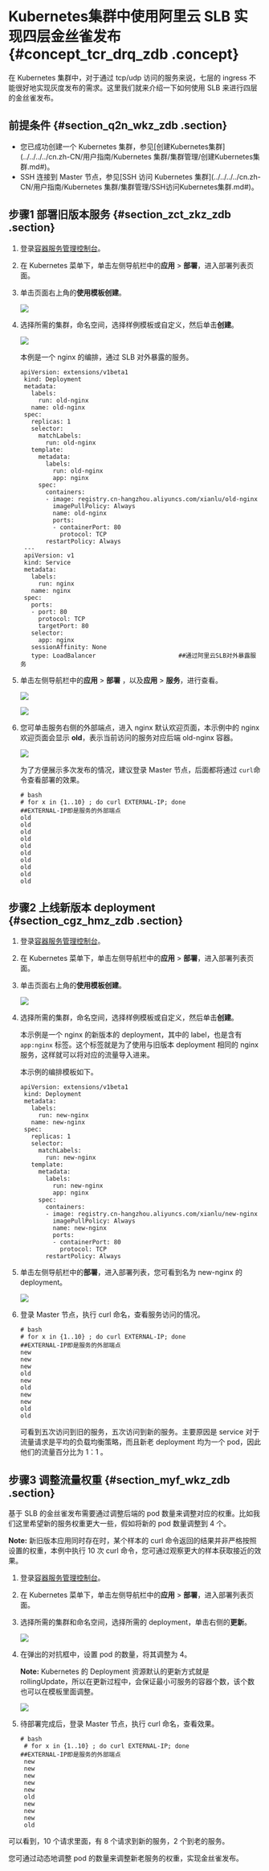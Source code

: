 # Kubernetes集群中使用阿里云 SLB 实现四层金丝雀发布 {#concept_tcr_drq_zdb .concept}

在 Kubernetes 集群中，对于通过 tcp/udp 访问的服务来说，七层的 ingress 不能很好地实现灰度发布的需求。这里我们就来介绍一下如何使用 SLB 来进行四层的金丝雀发布。

## 前提条件 {#section_q2n_wkz_zdb .section}

-   您已成功创建一个 Kubernetes 集群，参见[创建Kubernetes集群](../../../../cn.zh-CN/用户指南/Kubernetes 集群/集群管理/创建Kubernetes集群.md#)。
-   SSH 连接到 Master 节点，参见[SSH 访问 Kubernetes 集群](../../../../cn.zh-CN/用户指南/Kubernetes 集群/集群管理/SSH访问Kubernetes集群.md#)。

## 步骤1 部署旧版本服务 {#section_zct_zkz_zdb .section}

1.  登录[容器服务管理控制台](https://cs.console.aliyun.com)。
2.  在 Kubernetes 菜单下，单击左侧导航栏中的**应用** \> **部署**，进入部署列表页面。
3.  单击页面右上角的**使用模板创建**。

    ![](http://static-aliyun-doc.oss-cn-hangzhou.aliyuncs.com/assets/img/14271/15325973525705_zh-CN.png)

4.  选择所需的集群，命名空间，选择样例模板或自定义，然后单击**创建**。

    ![](http://static-aliyun-doc.oss-cn-hangzhou.aliyuncs.com/assets/img/14271/15325973525706_zh-CN.png)

    本例是一个 nginx 的编排，通过 SLB 对外暴露的服务。

    ```
    apiVersion: extensions/v1beta1
     kind: Deployment
     metadata:
       labels:
         run: old-nginx
       name: old-nginx
     spec:
       replicas: 1
       selector:
         matchLabels:
           run: old-nginx
       template:
         metadata:
           labels:
             run: old-nginx
             app: nginx
         spec:
           containers:
           - image: registry.cn-hangzhou.aliyuncs.com/xianlu/old-nginx
             imagePullPolicy: Always
             name: old-nginx
             ports:
             - containerPort: 80
               protocol: TCP
           restartPolicy: Always
     ---
     apiVersion: v1
     kind: Service
     metadata:
       labels:
         run: nginx
       name: nginx
     spec:
       ports:
       - port: 80
         protocol: TCP
         targetPort: 80
       selector:
         app: nginx
       sessionAffinity: None
       type: LoadBalancer                       ##通过阿里云SLB对外暴露服务
    ```

5.  单击左侧导航栏中的**应用** \> **部署** ，以及**应用** \> **服务**，进行查看。

    ![](http://static-aliyun-doc.oss-cn-hangzhou.aliyuncs.com/assets/img/14271/15325973525707_zh-CN.png)

    ![](http://static-aliyun-doc.oss-cn-hangzhou.aliyuncs.com/assets/img/14271/15325973525708_zh-CN.png)

6.  您可单击服务右侧的外部端点，进入 nginx 默认欢迎页面，本示例中的 nginx 欢迎页面会显示 **old**，表示当前访问的服务对应后端 old-nginx 容器。

    ![](http://static-aliyun-doc.oss-cn-hangzhou.aliyuncs.com/assets/img/14271/15325973525711_zh-CN.png)

    为了方便展示多次发布的情况，建议登录 Master 节点，后面都将通过 `curl`命令查看部署的效果。

    ```
    # bash  
    # for x in {1..10} ; do curl EXTERNAL-IP; done                    ##EXTERNAL-IP即是服务的外部端点
    old
    old
    old
    old
    old
    old
    old
    old
    old
    old
    ```


## 步骤2 上线新版本 deployment {#section_cgz_hmz_zdb .section}

1.  登录[容器服务管理控制台](https://cs.console.aliyun.com)。
2.  在 Kubernetes 菜单下，单击左侧导航栏中的**应用** \> **部署**，进入部署列表页面。
3.  单击页面右上角的**使用模板创建**。

    ![](http://static-aliyun-doc.oss-cn-hangzhou.aliyuncs.com/assets/img/14271/15325973525705_zh-CN.png)

4.  选择所需的集群，命名空间，选择样例模板或自定义，然后单击**创建**。

    本示例是一个 nginx 的新版本的 deployment，其中的 label，也是含有 `app:nginx` 标签。这个标签就是为了使用与旧版本 deployment 相同的 nginx 服务，这样就可以将对应的流量导入进来。

    本示例的编排模板如下。

    ```
    apiVersion: extensions/v1beta1
     kind: Deployment
     metadata:
       labels:
         run: new-nginx
       name: new-nginx
     spec:
       replicas: 1
       selector:
         matchLabels:
           run: new-nginx
       template:
         metadata:
           labels:
             run: new-nginx
             app: nginx
         spec:
           containers:
           - image: registry.cn-hangzhou.aliyuncs.com/xianlu/new-nginx
             imagePullPolicy: Always
             name: new-nginx
             ports:
             - containerPort: 80
               protocol: TCP
           restartPolicy: Always
    ```

5.  单击左侧导航栏中的**部署**，进入部署列表，您可看到名为 new-nginx 的 deployment。

    ![](http://static-aliyun-doc.oss-cn-hangzhou.aliyuncs.com/assets/img/14271/15325973525712_zh-CN.png)

6.  登录 Master 节点，执行 curl 命名，查看服务访问的情况。

    ```
    # bash  
    # for x in {1..10} ; do curl EXTERNAL-IP; done                    ##EXTERNAL-IP即是服务的外部端点
    new
    new
    new
    old
    new
    old
    new
    new
    old
    old
    ```

    可看到五次访问到旧的服务，五次访问到新的服务。主要原因是 service 对于流量请求是平均的负载均衡策略，而且新老 deployment 均为一个 pod，因此他们的流量百分比为 1：1 。


## 步骤3 调整流量权重 {#section_myf_wkz_zdb .section}

基于 SLB 的金丝雀发布需要通过调整后端的 pod 数量来调整对应的权重。比如我们这里希望新的服务权重更大一些，假如将新的 pod 数量调整到 4 个。

**Note:** 新旧版本应用同时存在时，某个样本的 curl 命令返回的结果并非严格按照设置的权重，本例中执行 10 次 curl 命令，您可通过观察更大的样本获取接近的效果。

1.  登录[容器服务管理控制台](https://cs.console.aliyun.com)。
2.  在 Kubernetes 菜单下，单击左侧导航栏中的**应用** \> **部署**，进入部署列表页面。
3.  选择所需的集群和命名空间，选择所需的 deployment，单击右侧的**更新**。

    ![](http://static-aliyun-doc.oss-cn-hangzhou.aliyuncs.com/assets/img/14271/15325973525715_zh-CN.png)

4.  在弹出的对抗框中，设置 pod 的数量，将其调整为 4。

    **Note:** Kubernetes 的 Deployment 资源默认的更新方式就是 rollingUpdate，所以在更新过程中，会保证最小可服务的容器个数，该个数也可以在模板里面调整。

    ![](http://static-aliyun-doc.oss-cn-hangzhou.aliyuncs.com/assets/img/14271/15325973525716_zh-CN.png)

5.  待部署完成后，登录 Master 节点，执行 curl 命名，查看效果。

    ```
    # bash  
     # for x in {1..10} ; do curl EXTERNAL-IP; done                    ##EXTERNAL-IP即是服务的外部端点
     new
     new
     new
     new
     new
     old
     new
     new
     new
     old
    ```


可以看到，10 个请求里面，有 8 个请求到新的服务，2 个到老的服务。

您可通过动态地调整 pod 的数量来调整新老服务的权重，实现金丝雀发布。

